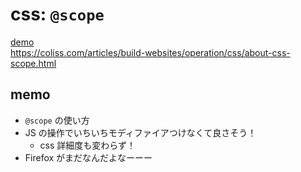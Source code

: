 # css: `@scope`

[demo](https://codesandbox.io/p/sandbox/css-scope-j5j8hd)  
https://coliss.com/articles/build-websites/operation/css/about-css-scope.html

## memo

- `@scope` の使い方
- JS の操作でいちいちモディファイアつけなくて良さそう！
  - css 詳細度も変わらず！
- Firefox がまだなんだよなーーー
